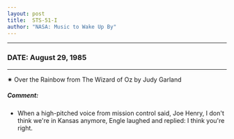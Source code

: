 ```yaml
---
layout: post
title:  STS-51-I
author: "NASA: Music to Wake Up By"
---
```


----
### DATE: August 29, 1985
----
✷ Over the Rainbow from The Wizard of Oz by Judy Garland

##### Comment:
* When a high-pitched voice from mission control said, Joe Henry, I don't think we're in Kansas anymore, Engle laughed and replied: I think you're right.
